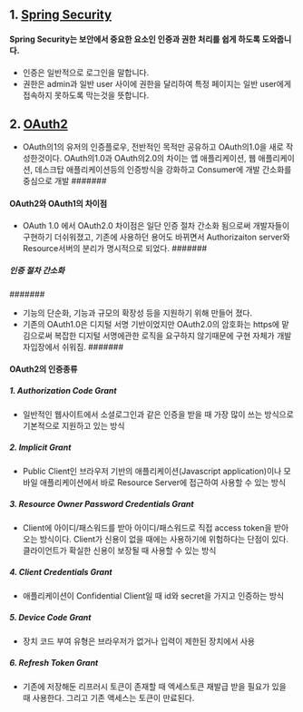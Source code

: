 ## 1. [Spring Security]()

#### Spring Security는 보안에서 중요한 요소인 인증과 권한 처리를 쉽게 하도록 도와줍니다.
- 인증은 일반적으로 로그인을 말합니다.
- 권한은 admin과 일반 user 사이에 권한을 달리하여 특정 페이지는 일반 user에게 접속하지 못하도록 막는것을 뜻합니다.

## 2. [OAuth2]()
- OAuth의1의 유저의 인증플로우, 전반적인 목적만 공유하고 OAuth의1.0을 새로 작성한것이다. OAuth의1.0과 OAuth의2.0의 차이는 앱 애플리케이션, 웹 애플리케이션, 데스크탑 애플리케이션등의 인증방식을 강화하고 Consumer에 개발 간소화를 중심으로 개발
#######
#### OAuth2와 OAuth1의 차이점
- OAuth 1.0 에서 OAuth2.0 차이점은 일단 인증 절차 간소화 됨으로써 개발자들이 구현하기 더쉬워졌고, 기존에 사용하던 용어도 바뀌면서 Authorizaiton server와 Resource서버의 분리가 명시적으로 되었다.
#######
##### 인증 절차 간소화
#######
- 기능의 단순화, 기능과 규모의 확장성 등을 지원하기 위해 만들어 졌다.
- 기존의 OAuth1.0은 디지털 서명 기반이었지만 OAuth2.0의 암호화는 https에 맡김으로써 복잡한 디지털 서명에관한 로직을 요구하지 않기때문에 구현 자체가 개발자입장에서 쉬워짐.
#######
#### OAuth2의 인증종류
##### 1. Authorization Code Grant
- 일반적인 웹사이트에서 소셜로그인과 같은 인증을 받을 때 가장 많이 쓰는 방식으로 기본적으로 지원하고 있는 방식
##### 2. Implicit Grant
- Public Client인 브라우저 기반의 애플리케이션(Javascript application)이나 모바일 애플리케이션에서 바로 Resource Server에 접근하여 사용할 수 있는 방식
##### 3. Resource Owner Password Credentials Grant
- Client에 아이디/패스워드를 받아 아이디/패스워드로 직접 access token을 받아오는 방식이다. Client가 신용이 없을 때에는 사용하기에 위험하다는 단점이 있다. 클라이언트가 확실한 신용이 보장될 때 사용할 수 있는 방식
##### 4. Client Credentials Grant
- 애플리케이션이 Confidential Client일 때 id와 secret을 가지고 인증하는 방식
##### 5. Device Code Grant
- 장치 코드 부여 유형은 브라우저가 없거나 입력이 제한된 장치에서 사용
##### 6. Refresh Token Grant
- 기존에 저장해둔 리프러시 토큰이 존재할 때 엑세스토큰 재발급 받을 필요가 있을 때 사용한다. 그리고 기존 액세스는 토큰이 만료된다.
